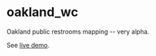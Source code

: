 # oakland_wc
Oakland public restrooms mapping -- very alpha.

See [live demo](http://cstrelioff.github.io/oakland_wc/).

